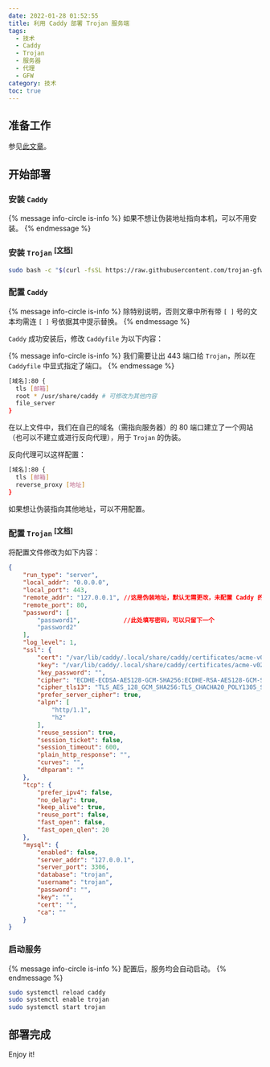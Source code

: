 ```yaml
---
date: 2022-01-28 01:52:55
title: 利用 Caddy 部署 Trojan 服务端
tags:
  - 技术
  - Caddy
  - Trojan
  - 服务器
  - 代理
  - GFW
category: 技术
toc: true
---
```


## 准备工作

参见[此文章](https://blog.xfqlittlefan.xyz/2022/01/27/caddy-v2ray/)。

## 开始部署

<!-- more -->

### 安装 `Caddy`

{% message info-circle is-info %}
如果不想让伪装地址指向本机，可以不用安装。
{% endmessage %}

### 安装 `Trojan` <sup>[[文档]](https://github.com/trojan-gfw/trojan/wiki/Binary-&-Package-Distributions#quickstart-script)</sup>

```bash bash
sudo bash -c "$(curl -fsSL https://raw.githubusercontent.com/trojan-gfw/trojan-quickstart/master/trojan-quickstart.sh)"
```

### 配置 `Caddy`

{% message info-circle is-info %}
除特别说明，否则文章中所有带 `[ ]` 号的文本均需连 `[ ]` 号依据其中提示替换。
{% endmessage %}

`Caddy` 成功安装后，修改 `Caddyfile` 为以下内容：

{% message info-circle is-info %}
我们需要让出 443 端口给 `Trojan`，所以在 `Caddyfile` 中显式指定了端口。
{% endmessage %}

```bash /etc/caddy/Caddyfile
[域名]:80 {
  tls [邮箱]
  root * /usr/share/caddy # 可修改为其他内容
  file_server
}
```

在以上文件中，我们在自己的域名（需指向服务器）的 80 端口建立了一个网站（也可以不建立或进行反向代理），用于 `Trojan` 的伪装。

反向代理可以这样配置：

```bash /etc/caddy/Caddyfile
[域名]:80 {
  tls [邮箱]
  reverse_proxy [地址]
}
```

如果想让伪装指向其他地址，可以不用配置。

### 配置 `Trojan` <sup>[[文档]](https://trojan-gfw.github.io/trojan/config.html#a-valid-serverjson)</sup>

将配置文件修改为如下内容：

```json /usr/local/etc/trojan/config.json
{
    "run_type": "server",
    "local_addr": "0.0.0.0",
    "local_port": 443,
    "remote_addr": "127.0.0.1", //这是伪装地址，默认无需更改，未配置 Caddy 的需要更改
    "remote_port": 80,
    "password": [
        "password1",            //此处填写密码，可以只留下一个
        "password2"
    ],
    "log_level": 1,
    "ssl": {
        "cert": "/var/lib/caddy/.local/share/caddy/certificates/acme-v02.api.letsencrypt.org-directory/[域名]/[域名].crt",
        "key": "/var/lib/caddy/.local/share/caddy/certificates/acme-v02.api.letsencrypt.org-directory/[域名]/[域名].key",
        "key_password": "",
        "cipher": "ECDHE-ECDSA-AES128-GCM-SHA256:ECDHE-RSA-AES128-GCM-SHA256:ECDHE-ECDSA-AES256-GCM-SHA384:ECDHE-RSA-AES256-GCM-SHA384:ECDHE-ECDSA-CHACHA20-POLY1305:ECDHE-RSA-CHACHA20-POLY1305:DHE-RSA-AES128-GCM-SHA256:DHE-RSA-AES256-GCM-SHA384",
        "cipher_tls13": "TLS_AES_128_GCM_SHA256:TLS_CHACHA20_POLY1305_SHA256:TLS_AES_256_GCM_SHA384",
        "prefer_server_cipher": true,
        "alpn": [
            "http/1.1",
            "h2"
        ],
        "reuse_session": true,
        "session_ticket": false,
        "session_timeout": 600,
        "plain_http_response": "",
        "curves": "",
        "dhparam": ""
    },
    "tcp": {
        "prefer_ipv4": false,
        "no_delay": true,
        "keep_alive": true,
        "reuse_port": false,
        "fast_open": false,
        "fast_open_qlen": 20
    },
    "mysql": {
        "enabled": false,
        "server_addr": "127.0.0.1",
        "server_port": 3306,
        "database": "trojan",
        "username": "trojan",
        "password": "",
        "key": "",
        "cert": "",
        "ca": ""
    }
}
```

### 启动服务

{% message info-circle is-info %}
配置后，服务均会自动启动。
{% endmessage %}

```bash bash
sudo systemctl reload caddy
sudo systemctl enable trojan
sudo systemctl start trojan
```

## 部署完成

Enjoy it!
